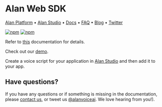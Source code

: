 
# Alan Web SDK

[Alan Platform](https://alan.app/) • [Alan Studio](https://studio.alan.app/register) • [Docs](https://alan.app/docs) • [FAQ](https://alan.app/docs/usage/additional/faq) •
[Blog](https://alan.app/blog/) • [Twitter](https://twitter.com/alanvoiceai)

[![npm](https://img.shields.io/npm/v/@alan-ai/alan-sdk-web.svg)](https://www.npmjs.com/package/@alan-ai/alan-sdk-web)
[![npm](https://img.shields.io/npm/l/@alan-ai/alan-sdk-web.svg)]()

Refer to [this](https://alan.app/docs/client-api/web) documentation for details.

Check out our [demo](https://alan-ai.github.io/alan-sdk-web/).

Create a voice script for your application in [Alan Studio](https://studio.alan.app/register) and then add it to your app.

## Have questions?

If you have any questions or if something is missing in the documentation, please [contact us](mailto:support@alan.app), or tweet us [@alanvoiceai](https://twitter.com/alanvoiceai). We love hearing from you!).
